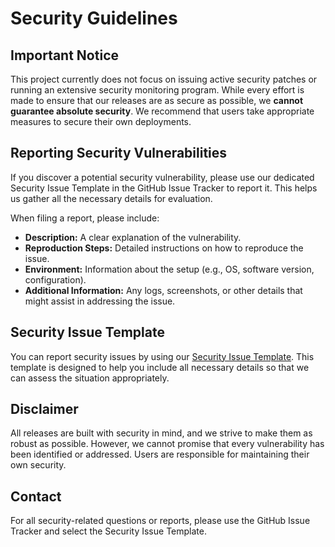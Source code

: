 # Security Guidelines

## Important Notice

This project currently does not focus on issuing active security patches or running an extensive security monitoring program. While every effort is made to ensure that our releases are as secure as possible, we **cannot guarantee absolute security**. We recommend that users take appropriate measures to secure their own deployments.

## Reporting Security Vulnerabilities

If you discover a potential security vulnerability, please use our dedicated Security Issue Template in the GitHub Issue Tracker to report it. This helps us gather all the necessary details for evaluation.

When filing a report, please include:
- **Description:** A clear explanation of the vulnerability.
- **Reproduction Steps:** Detailed instructions on how to reproduce the issue.
- **Environment:** Information about the setup (e.g., OS, software version, configuration).
- **Additional Information:** Any logs, screenshots, or other details that might assist in addressing the issue.

## Security Issue Template

You can report security issues by using our [Security Issue Template](.github/ISSUE_TEMPLATE/security_en.md). This template is designed to help you include all necessary details so that we can assess the situation appropriately.

## Disclaimer

All releases are built with security in mind, and we strive to make them as robust as possible. However, we cannot promise that every vulnerability has been identified or addressed. Users are responsible for maintaining their own security.

## Contact

For all security-related questions or reports, please use the GitHub Issue Tracker and select the Security Issue Template.
